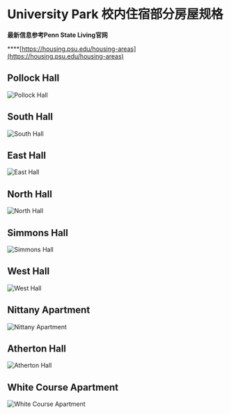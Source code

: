 # University Park 校内住宿部分房屋规格

**最新信息参考Penn State Living官网**

\*\*\*\*[https://housing.psu.edu/housing-areas](https://housing.psu.edu/housing-areas)

## Pollock Hall

![Pollock Hall](../.gitbook/assets/image%20%2820%29.png)

## South Hall

![South Hall](../.gitbook/assets/image%20%28204%29.png)

##  East Hall

![East Hall](../.gitbook/assets/image%20%2823%29.png)

##  North Hall

![North Hall](../.gitbook/assets/image%20%28170%29.png)

##  Simmons Hall

![Simmons Hall](../.gitbook/assets/image%20%2842%29.png)

##  West Hall

![West Hall](../.gitbook/assets/image%20%28119%29.png)

##  Nittany Apartment

![Nittany Apartment](../.gitbook/assets/image%20%28218%29.png)

##  Atherton Hall

![Atherton Hall](../.gitbook/assets/image%20%28186%29.png)

##  White Course Apartment

![White Course Apartment](../.gitbook/assets/image%20%2865%29.png)

